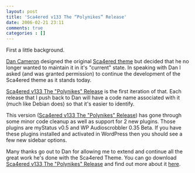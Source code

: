 ```yaml
---
layout: post
title: 'Sca4ered v133 The “Polynikes” Release'
date: 2006-02-21 23:11
comments: true
categories : []
---  
```


First a little background.

<a href="http://dancameron.org">Dan Cameron</a> designed the original <a href="http://dancameron.org/wordpress/sca4ered-theme/">Sca4ered theme</a> but decided that he no longer wanted to maintain it in it's "current" state. In speaking with Dan I asked (and was granted permission) to continue the development of the Sca4ered theme as it stands today.

<a href="http://dancameron.org/dls/Sca4ered.133.zip">Sca4ered v133 The "Polynikes" Release</a> is the first iteration of that. Each release that I push back to Dan will have a code name associated with it (much like Debian does) so that it's easier to identify.

This version (<a href="http://dancameron.org/dls/Sca4ered.133.zip">Sca4ered v133 The "Polynikes" Release</a>) has gone through some minor code cleanup as well as support for 2 new plugins. Those plugins are myStatus v0.5 and WP Audioscrobbler 0.35 Beta. If you have these plugins installed and activated in WordPress then you should see a few new sidebar options.

Many thanks go out to Dan for allowing me to extend and continue all the great work he's done with the Sca4ered Theme. You can go download <a href="http://dancameron.org/dls/Sca4ered.133.zip">Sca4ered v133 The "Polynikes" Release</a> and find out more about it <a href="http://dancameron.org/wordpress/sca4ered-theme/">here</a>.


